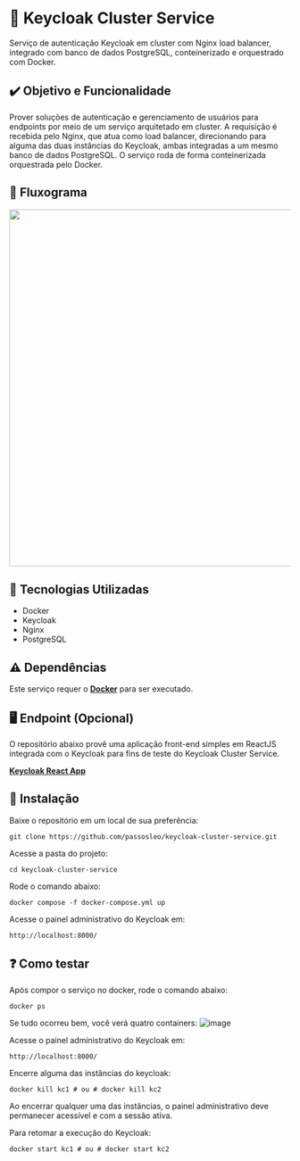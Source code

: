 # 🔑 Keycloak Cluster Service

Serviço de autenticação Keycloak em cluster com Nginx load balancer, integrado com banco de dados PostgreSQL, conteinerizado e orquestrado com Docker.


## ✔️ Objetivo e Funcionalidade

Prover soluções de autenticação e gerenciamento de usuários para endpoints por meio de um serviço arquitetado em cluster. A requisição é recebida pelo Nginx, que atua como load balancer, direcionando para alguma das duas instâncias do Keycloak, ambas integradas a um mesmo banco de dados PostgreSQL. O serviço roda de forma conteinerizada orquestrada pelo Docker.

## 🔁 Fluxograma

<img  width="640" src="https://user-images.githubusercontent.com/90735184/158608991-10152f05-e6af-4f9e-b3d8-7e485b406908.png">


## 🚀 Tecnologias Utilizadas

* Docker
* Keycloak
* Nginx
* PostgreSQL

## ⚠️ Dependências

Este serviço requer o **[Docker](https://www.docker.com/)** para ser executado.


## 🖥️ Endpoint (Opcional)

O repositório abaixo provê uma aplicação front-end simples em ReactJS integrada com o Keycloak para fins de teste do Keycloak Cluster Service. 

**[Keycloak React App](https://github.com/passosleo/keycloak-react-app)**


## 🐳 Instalação

Baixe o repositório em um local de sua preferência:
```
git clone https://github.com/passosleo/keycloak-cluster-service.git
```

Acesse a pasta do projeto:
```
cd keycloak-cluster-service
```

Rode o comando abaixo:
```
docker compose -f docker-compose.yml up
```

Acesse o painel administrativo do Keycloak em:
```
http://localhost:8000/
```


## ❓ Como testar

Após compor o serviço no docker, rode o comando abaixo:
```
docker ps
```

Se tudo ocorreu bem, você verá quatro containers:
![image](https://user-images.githubusercontent.com/90735184/158614179-a80121f0-b36d-443f-87a3-a0e5256bcf3a.png)

Acesse o painel administrativo do Keycloak em:
```
http://localhost:8000/
```

Encerre alguma das instâncias do keycloak:
```
docker kill kc1 # ou # docker kill kc2
```

Ao encerrar qualquer uma das instâncias, o painel administrativo deve permanecer acessível e com a sessão ativa.

Para retomar a execução do Keycloak:
```
docker start kc1 # ou # docker start kc2
```
